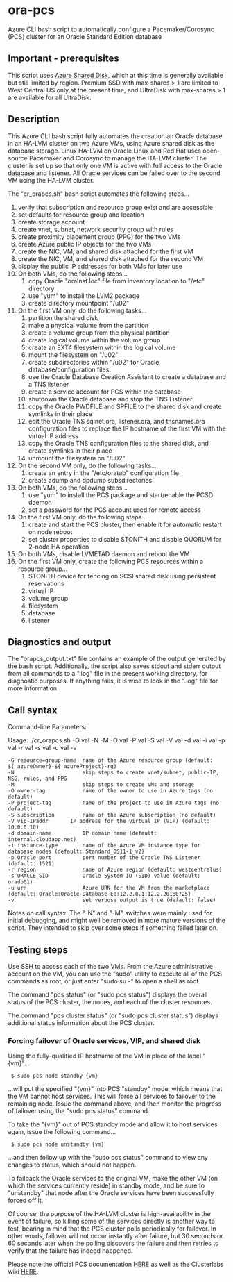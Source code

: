 # ora-pcs
Azure CLI bash script to automatically configure a Pacemaker/Corosync (PCS) cluster for an Oracle Standard Edition database

## Important - prerequisites
This script uses [Azure Shared Disk](https://docs.microsoft.com/en-us/azure/virtual-machines/linux/disks-shared), which at this time is generally available but still limited by region.  Premium SSD with max-shares > 1 are limited to West Central US only at the present time, and UltraDisk with max-shares > 1 are available for all UltraDisk.

## Description
This Azure CLI bash script fully automates the creation an Oracle database in an HA-LVM cluster on two Azure VMs, using Azure shared disk as the database storage.  Linux HA-LVM on Oracle Linux and Red Hat uses open-source Pacemaker and Corosync to manage the HA-LVM cluster.  The cluster is set up so that only one VM is active with full access to the Oracle database and listener.  All Oracle services can be failed over to the second VM using the HA-LVM cluster.

The "cr_orapcs.sh" bash script automates the following steps...

 1. verify that subscription and resource group exist and are accessible
 2. set defaults for resource group and location
 3. create storage account
 4. create vnet, subnet, network security group with rules
 5. create proximity placement group (PPG) for the two VMs
 6. create Azure public IP objects for the two VMs
 7. create the NIC, VM, and shared disk attached for the first VM
 8. create the NIC, VM, and shared disk attached for the second VM
 9. display the public IP addresses for both VMs for later use
10. On both VMs, do the following steps...
    1. copy Oracle "oraInst.loc" file from inventory location to "/etc" directory
    2. use "yum" to install the LVM2 package
    3. create directory mountpoint "/u02"
11. On the first VM only, do the following tasks...
    1. partition the shared disk
    2. make a physical volume from the partition
    3. create a volume group from the physical partition
    4. create logical volume within the volume group
    5. create an EXT4 filesystem within the logical volume
    6. mount the filesystem on "/u02"
    7. create subdirectories within "/u02" for Oracle database/configuration files
    8. use the Oracle Database Creation Assistant to create a database and a TNS listener
    0. create a service account for PCS within the database
    10. shutdown the Oracle database and stop the TNS Listener
    11. copy the Oracle PWDFILE and SPFILE to the shared disk and create symlinks in their place
    12. edit the Oracle TNS sqlnet.ora, listener.ora, and tnsnames.ora configuration files
       to replace the IP hostname of the first VM with the virtual IP address
    13. copy the Oracle TNS configuration files to the shared disk, and create symlinks in their place
    14. unmount the filesystem on "/u02"
12. On the second VM only, do the following tasks...
    1. create an entry in the "/etc/oratab" configuration file
    2. create adump and dpdump subsdirectories
13. On both VMs, do the following steps...
    1. use "yum" to install the PCS package and start/enable the PCSD daemon
    2. set a password for the PCS account used for remote access
14. On the first VM only, do the following steps...
    1. create and start the PCS cluster, then enable it for automatic restart on node reboot
    2. set cluster properties to disable STONITH and disable QUORUM for 2-node HA operation
15. On both VMs, disable LVMETAD daemon and reboot the VM
16. On the first VM only, create the following PCS resources within a resource group...
    1. STONITH device for fencing on SCSI shared disk using persistent reservations
    2. virtual IP
    2. volume group
    3. filesystem
    4. database
    5. listener

## Diagnostics and output
The "orapcs_output.txt" file contains an example of the output generated by the bash script.  Additionally, the script also saves stdout and stderr output from all commands to a ".log" file in the present working directory, for diagnostic purposes.  If anything fails, it is wise to look in the ".log" file for more information.

## Call syntax
Command-line Parameters:

Usage: ./cr_orapcs.sh -G val -N -M -O val -P val -S val -V val -d val -i val -p val -r val -s val -u val -v

	-G resource=group-name  name of the Azure resource group (default: ${_azureOwner}-${_azureProject}-rg)
	-N                      skip steps to create vnet/subnet, public-IP, NSG, rules, and PPG
	-M                      skip steps to create VMs and storage
	-O owner-tag            name of the owner to use in Azure tags (no default)
	-P project-tag          name of the project to use in Azure tags (no default)
	-S subscription         name of the Azure subscription (no default)
	-V vip-IPaddr		IP address for the virtual IP (VIP) (default: 10.0.0.10)
	-d domain-name          IP domain name (default: internal.cloudapp.net)
	-i instance-type        name of the Azure VM instance type for database nodes (default: Standard_DS11-1_v2)
	-p Oracle-port          port number of the Oracle TNS Listener (default: 1521)
	-r region               name of Azure region (default: westcentralus)
	-s ORACLE_SID           Oracle System ID (SID) value (default: oradb01)
	-u urn                  Azure URN for the VM from the marketplace (default: Oracle:Oracle-Database-Ee:12.2.0.1:12.2.20180725)
	-v                      set verbose output is true (default: false)
  
Notes on call syntax:
The "-N" and "-M" switches were mainly used for initial debugging, and might well be removed in more mature versions of the script.  They intended to skip over some steps if something failed later on.

## Testing steps

Use SSH to access each of the two VMs.  From the Azure administrative account on the VM, you can use the "sudo" utility to execute all of the PCS commands as root, or just enter "sudo su -" to open a shell as root.

The command "pcs status" (or "sudo pcs status") displays the overall status of the PCS cluster, the nodes, and each of the cluster resources.

The command "pcs cluster status" (or "sudo pcs cluster status") displays additional status information about the PCS cluster.

### Forcing failover of Oracle services, VIP, and shared disk

Using the fully-qualified IP hostname of the VM in place of the label "{vm}"...
  
     $ sudo pcs node standby {vm}

...will put the specified "{vm}" into PCS "standby" mode, which means that the VM cannot host services.  This will force all services to failover to the remaining node.  Issue the command above, and then monitor the progress of failover using the "sudo pcs status" command.
  
To take the "{vm}" out of PCS standby mode and allow it to host services again, issue the following command...
  
     $ sudo pcs node unstandby {vm}

...and then follow up with the "sudo pcs status" command to view any changes to status, which should not happen.

To failback the Oracle services to the original VM, make the other VM (on which the services currently reside) in standby mode, and be sure to "unstandby" that node after the Oracle services have been successfully forced off it.

Of course, the purpose of the HA-LVM cluster is high-availability in the event of failure, so killing some of the services directly is another way to test, bearing in mind that the PCS cluster polls periodically for failover.  In other words, failover will not occur instantly after failure, but 30 seconds or 60 seconds later when the polling discovers the failure and then retries to verify that the failure has indeed happened.

Please note the official PCS documentation [HERE](https://clusterlabs.org/pacemaker/doc/) as well as the Clusterlabs wiki [HERE](https://wiki.clusterlabs.org/wiki/Main_Page).
